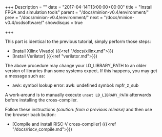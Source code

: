 +++
Description = ""
date = "2017-04-14T13:00:00+00:00"
title = "Install FPGA and simulation tools"
parent = "/docs/minion-v0.4/environment/"
prev = "/docs/minion-v0.4/environment/"
next = "/docs/minion-v0.4/osdsoftware/"
showdisqus = true

+++

This part is identical to the previous tutorial, simply perform those
steps:

 * [Install Xilinx Vivado] ({{<ref "/docs/xilinx.md">}})
 * [Install Verilator] ({{<ref "verilator.md">}})

The above procedure may change your LD_LIBRARY_PATH to an older version of libraries than some systems expect. If this
happens, you may get a message such as:

* awk: symbol lookup error: awk: undefined symbol: mpfr_z_sub

A work-around is to manually execute `unset LD_LIBRARY_PATH` afterwards before installing the cross-compiler.

Follow these instructions _(caution: from a previous release)_ and then use the browser back button:

 * [Compile and install RISC-V cross-compiler] ({{<ref "/docs/riscv_compile.md">}})

